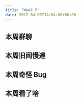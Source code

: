 ```yaml
---
title: "Week 5"
date: 2022-04-09T14:04:00+08:00
---
```


## 本周群聊

<!--todo-->

## 本周旧闻慢递

<!--todo-->

## 本周奇怪 Bug

<!--todo-->

## 本周看了啥

<!--todo-->